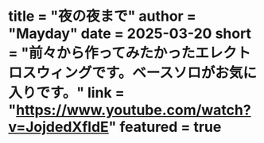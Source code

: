 title = "夜の夜まで"
author = "Mayday"
date = 2025-03-20
short = "前々から作ってみたかったエレクトロスウィングです。ベースソロがお気に入りです。"
link = "https://www.youtube.com/watch?v=JojdedXfldE"
featured = true
===

